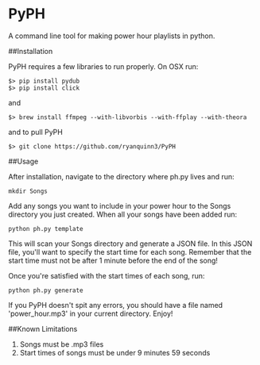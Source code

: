 PyPH
====
A command line tool for making power hour playlists in python.

##Installation

PyPH requires a few libraries to run properly. On OSX run:
```
$> pip install pydub
$> pip install click
```
and 
```
$> brew install ffmpeg --with-libvorbis --with-ffplay --with-theora
```
and to pull PyPH
```
$> git clone https://github.com/ryanquinn3/PyPH
```


##Usage

After installation, navigate to the directory where ph.py lives and run:
```
mkdir Songs
```
Add any songs you want to include in your power hour to the Songs directory you just created. When all your songs have been added run:
```
python ph.py template
```
This will scan your Songs directory and generate a JSON file. In this JSON file, you'll want to specify the start time for each song. Remember that the start time must not be after 1 minute before the end of the song!

Once you're satisfied with the start times of each song, run:

```
python ph.py generate
```

If you PyPH doesn't spit any errors, you should have a file named 'power_hour.mp3' in your current directory. Enjoy!


##Known Limitations
1. Songs must be .mp3 files
2. Start times of songs must be under 9 minutes 59 seconds

